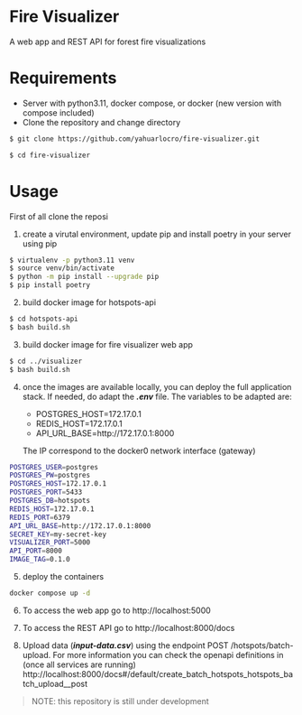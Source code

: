 # Fire Visualizer
A web app and REST API for forest fire visualizations


# Requirements

- Server with python3.11, docker compose, or docker (new version with compose included)
- Clone the repository and change directory
```bash
$ git clone https://github.com/yahuarlocro/fire-visualizer.git

$ cd fire-visualizer 
```

# Usage

First of all clone the reposi

1. create a virutal environment, update pip and install poetry in your server using pip

```bash
$ virtualenv -p python3.11 venv
$ source venv/bin/activate
$ python -m pip install --upgrade pip
$ pip install poetry
```

2. build docker image for hotspots-api

```bash
$ cd hotspots-api
$ bash build.sh 
```

3. build docker image for fire visualizer web app
```bash
$ cd ../visualizer
$ bash build.sh 
```

4. once the images are available locally, you can deploy the full application stack. If needed, do adapt the ***.env*** file.  The variables to be adapted are:
	- POSTGRES_HOST=172.17.0.1
	- REDIS_HOST=172.17.0.1
	- API_URL_BASE=http:\//172.17.0.1:8000
	
	The IP correspond to the docker0 network interface (gateway)

```bash
POSTGRES_USER=postgres
POSTGRES_PW=postgres
POSTGRES_HOST=172.17.0.1
POSTGRES_PORT=5433
POSTGRES_DB=hotspots
REDIS_HOST=172.17.0.1
REDIS_PORT=6379
API_URL_BASE=http://172.17.0.1:8000
SECRET_KEY=my-secret-key
VISUALIZER_PORT=5000
API_PORT=8000
IMAGE_TAG=0.1.0
```


5. deploy the containers
```bash
docker compose up -d
```


6. To access the web app go to http://localhost:5000
7. To access the REST API go to http://localhost:8000/docs

8. Upload data (***input-data.csv***) using the endpoint POST /hotspots/batch-upload. For more information you can check the openapi definitions in (once all services are running) http://localhost:8000/docs#/default/create_batch_hotspots_hotspots_batch_upload__post

>NOTE: this repository is still under development